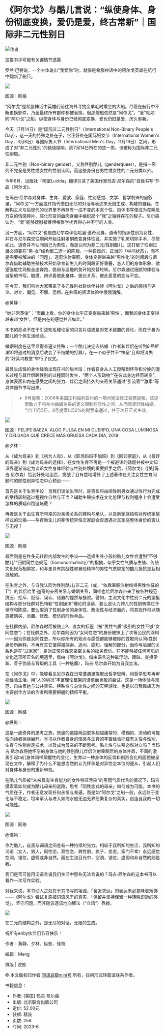# 《阿尔戈》与酷儿言说：“纵使身体、身份彻底变换，爱仍是爱，终古常新”｜国际非二元性别日

![作者](https://img3.doubanio.com/icon/u137058415-3.jpg)

这篇书评可能有关键情节透露

罗兰·巴特说，一个主体说出“我爱你”时，就像是希腊神话中的阿尔戈英雄在航行中翻新了船只。

![](https://img1.doubanio.com/view/thing_review/l/public/p9163539.webp)

图源｜网络

“阿尔戈”是希腊神话中英雄们前往海外寻找金羊毛时乘坐的大船。尽管在航行中不断更换部件，乃至最终所有部件都被替换，但那艘船依然是“阿尔戈”。“爱”就如同“阿尔戈”之船，纵使身体与身份已经彻底变换，爱也仍旧是爱，历久弥新。

今天（7月14日）是“国际非二元性别日”（International Non-Binary People's Day），这一天的特殊之处在于，它正好处在国际妇女节（International Women's Day，3月8日）与国际男人节（International Men's Day，11月19日）之间，形成了对“非二元性别”的绝佳隐喻。而7月14日所在的这一周，也被称为国际非二元性别周。

非二元性别（Non-binary gender），又称性别酷儿（genderqueer），是指一系列不完全是男性或女性的性别认同，而这些身份在男性或女性的二元分类以外。

今年6月，出版社「明室Lucida」翻译引进了美国作家玛吉·尼尔森的“自我书写”作品《阿尔戈》。

在玛吉·尼尔森对身体、生育、爱欲、家庭、性别感觉、文学、哲学机锋的自叙里，“阿尔戈”一方面或许指代借由无尽的对话与表述来无限生成、构建的自我，在解构主义与后现代的世界里不再存有一成不变的本真个性，自体书写便成为在瞬息万变的情感碎片、腐化形变的血肉身躯中编织那个“我”之独特存在的梭子。尼尔森认为，“爱”能够抚慰被赛博格哲学扰弄得心神不宁的人类。

另一方面，“阿尔戈”也借由尼尔森伴侣哈里·道奇现身。道奇的指派性别为女性，并在与尼尔森交往期间开始注射睾酮改变身体性征，并实施了乳房切除手术，尽管如此，道奇并不认同自己为男性，而是认同为非二元/性别酷儿，这打破了性别过渡必须要在“男-女”结构里二选一的陈规，一种自然的、正当的「中间状态」，而不是需要被解决的「问题」。道奇注射睾酮、身体变得越来越“男性化”的时间段与尼尔森借助辅助生殖技术开始孕育新生儿的时间段正好重叠，恋人们的身体形象、欲望强度往两极全速奔跑，脆弱与逞能的势开始交替轮转。尼尔森通过细腻的体验与诚挚的书写，触摸、辨识着彼此身体、彼此关系、彼此爱意的变与不变。

在今天，我们将为大家带来了多元性别社群伙伴共读《阿尔戈》之后的感想与评论。对立、偏见、不解、恐惧…在共鸣的阅读体验中慢慢消解。

@黄静：

“她非常英俊”：“表面上看，你的身体似乎正变得越来越‘男性’，而我的身体正变得越来越‘女性’。但是内在的感觉并非如此。”

本书的亮点不在于引述知名理论家的只言片语或是对艺术装置的评论，而在于身为酷儿的个体生活经验。

婚姻制度在这里显得普遍又特殊：一个酷儿决定去结婚（作者和伴侣在听到*8号提案*即将通过的消息后改变了不结婚的打算），在一个似乎并不“神圣”且即将消失的“好莱坞教堂“举行了仪式。

最具生成性的身体经验出现在书的后半段：作者自身从人工授精到怀孕和分娩的漫长过程与其伴侣跨性别的过程同时发生，“两个人形动物”“在彼此身边经历转变”。身体表面和内在感受之间的张力、伴侣之间持久的亲密关系通过“引流管”“激素”等具体细节书写出来。

> * 8号提案：2008年美国加利福利亚州的一项州宪法修正投票提案。该提案致力于将州内婚姻关系的定义限制在异性之间，从而否定同性婚姻。当年11月5日，8号提案以52%的得票率通过，并于次日正式生效。

![](https://img1.doubanio.com/view/thing_review/l/public/p9163549.webp)

图源｜FELIPE BAEZA, ALGO PULSA EN MI CUERPO, UNA COSA LUMINOSA Y DELGADA QUE CRECE MÁS GRUESA CADA DÍA, 2019

@夕林：

从《成为母亲》到《初为人母》，从《职场妈妈不加班》到《回归家庭》，从《最好的母亲》到《成为母亲的选择》，在女性生育不再是一个被避讳的话题并被中文知识界逐渐锚定为谈论女性身体经验与性别处境的重要抓手之后，《阿尔戈》（[美]玛吉·尼尔森）恰到好处地面世，挑战了且有益地增补了上述著作在关注女性生育问题时的顺性别异性恋中心预设——

首先是关于生育手段：当我们谈论生育时，是否仅将由顺性别男女通过性行为完成的受精卵制造过程视作自然与正当？辅助生殖技术在文化伦理与权利程序上会遭受怎样的质疑和围追堵截？

再者是关于由生育所带来的对亲缘关系的建构与承认，以及新家庭结构对传统家庭样式的动摇——孕育新生儿的非传统异性恋家庭会否遭遇对其家庭整体身份的否认与无视？

![](https://img2.doubanio.com/view/thing_review/l/public/p9163551.webp)

图源｜网络

最后则是在性多元社群内部发生的争议——选择生养小孩的酷儿女性会遭到“不够酷儿”“归附同性恋规范（homonormativity）”的指摘，似乎女性气质与生殖、传统文化规范相绑定，和与更具有挑战性和冒险精神的男性气质绑定的酷儿抵抗是互相抵触的。

在生育之外，与自我认同为性别酷儿/非二元（或，“依靠睾酮注射维持男性性征的T”）的伴侣哈里·道奇的亲密关系与婚姻关系，同样也给尼尔森带来了被各种规范挤压、拒斥、贬低、误认、错置的惶然与挫败。譬如，主流文化中性别二元的坚挺结构与部分社群对巴特勒“性别操演”理论的误读，要么是认为跨儿的性别转换过于保守和陈腐，要么取消了性别身份的身体性、政治性与经济面向，将其视作可以随意被购买、添置、修改、模仿的时尚单品。

在社群内部，尼尔森时而被贴上P、直女的标签（被“男性气质”吸引的女性不够“女同性恋”）；在社群之外，尼尔森则因为“女同性恋”的身份被抹上了次等公民的涂料——因为你是女同性恋，所以你所有的观点与感受都能够被你的性取向认同/性别身份所解释，不再有其它值得被探索、追问、感知、理解的部分，而你与哈里的关系也是在“过家家”，是对正常异性恋亲密关系的拙劣模仿。在不能够被任何可见的文化选项所正名的境遇里，借由《阿尔戈》，借由语言这种最浮动、暧昧、变换常新、善于伪装与背叛的工具（一种魅魔），玛吉·尼尔森开始为自我立法。

在《阿尔戈》中，能够看见尼尔森在日常遭遇里提取出哲学思辨、用哲学思考再审视经验生活、用“人的境况”丰富理论框架的谨慎而勇敢的尝试。这是一场体验与规范、自由表达与公共责任、特殊性与总体性之间的天秤游戏，也是以自我民族志为主要创作方法的作者所需要把握的精细平衡。

![](https://img9.doubanio.com/view/thing_review/l/public/p9163555.webp)

图源｜网络

@枞影：

这是一趟奇异的思考之旅，旅途的道路两边更多超越庸常的、模糊的、流动的可能性向读者徐徐展开。本书以作者自身的情感与生育的丰富经验托载有关性与性别、生育与性别肯定技术，以及成为母亲的不断思考。酷儿性与生殖必然对立吗？当玛吉·尼尔森将她怀孕的身体与她的性别酷儿伴侣注射睾酮后的身体并置，不同的激素引起ta们身体同样颠覆性的变化，生育以一种身体的反常和剧烈变化的面貌被呈现在文中，解释了为什么不能想当然的认为怀孕是对异性恋本位的遵从，引起人们对身体与身份的重新审视。

在酷儿气质被“未被具有生育能力的女性特征污染”的男同气质代言的情况下，玛吉摸索着如何成为酷儿母亲的道路，思考「同性恋式的母亲」如何成为可能。本书的气质在于，作者无意发现任何永恒与普遍，而是如“阿尔戈”之船一般，永远处于变化与不稳定，坦率承认与进入如海水般无边无界纷繁复杂的真实，创造自我的一切可能性。

![](https://img9.doubanio.com/view/thing_review/l/public/p9163556.webp)

图源｜网络

@怪物：

作为酷儿，自我与词语之间总有一种持续的张力。相较于我所知的生活，我所知的词语（女人，男人，同性恋，双性恋，跨性别，疯子，变态，家门不幸）永远感觉空洞，错位，虚假或非自然，而在主流目光中，空洞，错位，虚假和非自然的则是我。

我们是否可能用词语言说我们生活中那些无法言说的？玛吉·尼尔森的这本书可以看作一次写作实验。

对我来说，本书动人之处在于其书写的坦诚，「舍近求远」的表达未必意味着矫饰——《阿尔戈》尝试复原被词语风干的真实，「保留并坚持保留一种转瞬即逝的感觉」，坚守问题，而非随波逐流地向解法（“立场”）靠拢。

![](https://img3.doubanio.com/view/thing_review/l/public/p9163557.webp)

在二元的结构之外，是无尽的对话，无限的生成。

祝所有enby伙伴们节日快乐！

作者｜黄静、夕林、枞影、怪物

编辑｜Meng

排版 | 浣熊

© 本文版权归作者  [同语豆瓣mini号](https://www.douban.com/people/137058415/)  所有，任何形式转载请联系作者。

书籍信息：

- 作者: [美国] 玛吉·尼尔森
- 出版: 北京联合出版公司
- 定价: 52.00元
- 装帧: 精装
- 页数: 256
- 时间: 2023-6